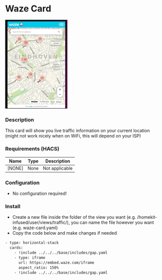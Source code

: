 # Waze Card
![Homekit Infused](../images/waze-card.png)

### Description
This card will show you live traffic information on your current location (might not work nicely when on WiFi, this will depend on your ISP)

### Requirements (HACS)
| Name | Type  | Description |
|----------------------------------|-------------|---------------------------------------------------------------------------------------------------------------------------------------------------------------------------------------------------------|
| [NONE] | None | Not applicable |

### Configuration
- No configuration required!

### Install
- Create a new file inside the folder of the view you want (e.g. /homekit-infused/user/views/traffic/), you can name the file however you want (e.g. waze-card.yaml)
- Copy the code below and make changes if needed

```
- type: horizontal-stack
  cards:
    - !include ../../../base/includes/gap.yaml
    - type: iframe
      url: https://embed.waze.com/iframe
      aspect_ratio: 150%
    - !include ../../../base/includes/gap.yaml
```
